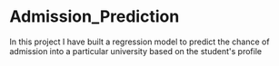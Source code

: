 # Admission_Prediction
In this project I have built a regression model to predict the chance of admission into a particular university based on the student's profile
